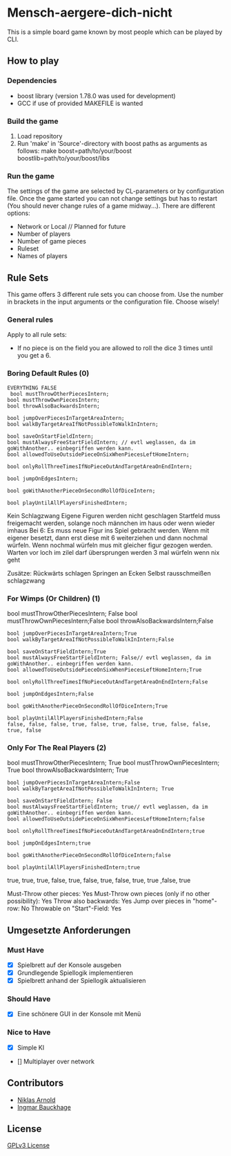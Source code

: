 # Mensch-aergere-dich-nicht
This is a simple board game known by most people which can be played by CLI.
## How to play
### Dependencies
- boost library (version 1.78.0 was used for development)
- GCC if use of provided MAKEFILE is wanted
### Build the game
1. Load repository
2. Run 'make' in 'Source'-directory with boost paths as arguments as follows: make boost=path/to/your/boost boostlib=path/to/your/boost/libs
### Run the game
The settings of the game are selected by CL-parameters or by configuration file. Once the game started you can not change settings but has to restart (You should never change rules of a game midway...).
There are different options:
- Network or Local // Planned for future
- Number of players
- Number of game pieces
- Ruleset
- Names of players
## Rule Sets
This game offers 3 different rule sets you can choose from. Use the number in brackets in the input arguments or the configuration file.
Choose wisely!
### General rules
Apply to all rule sets:
- If no piece is on the field you are allowed to roll the dice 3 times until you get a 6.
### Boring Default Rules (0)
    EVERYTHING FALSE
     bool mustThrowOtherPiecesIntern;
    bool mustThrowOwnPiecesIntern;
    bool throwAlsoBackwardsIntern;

    bool jumpOverPiecesInTargetAreaIntern;
    bool walkByTargetAreaIfNotPossibleToWalkInIntern;

    bool saveOnStartFieldIntern;
    bool mustAlwaysFreeStartFieldIntern; // evtl weglassen, da im goWithAnother.. einbegriffen werden kann.
    bool allowedToUseOutsidePieceOnSixWhenPiecesLeftHomeIntern;

    bool onlyRollThreeTimesIfNoPieceOutAndTargetAreaOnEndIntern;

    bool jumpOnEdgesIntern;

    bool goWithAnotherPieceOnSecondRollOfDiceIntern;

    bool playUntilAllPlayersFinishedIntern;

Kein Schlagzwang
Eigene Figuren werden nicht geschlagen
Startfeld muss freigemacht werden, solange noch männchen im haus oder wenn wieder imhaus
Bei 6: Es muss neue Figur ins Spiel gebracht werden. Wenn mit eigener besetzt, dann erst diese mit 6 weiterziehen und dann nochmal würfeln. Wenn nochmal würfeln mus mit gleicher figur gezogen werden.
Warten vor loch
im zilel darf übersprungen werden
3 mal würfeln wenn nix geht

Zusätze:
Rückwärts schlagen
Springen an Ecken
Selbst rausschmeißen
schlagzwang
### For Wimps (Or Children) (1)
 bool mustThrowOtherPiecesIntern;   False
    bool mustThrowOwnPiecesIntern;False
    bool throwAlsoBackwardsIntern;False

    bool jumpOverPiecesInTargetAreaIntern;True
    bool walkByTargetAreaIfNotPossibleToWalkInIntern;False

    bool saveOnStartFieldIntern;True
    bool mustAlwaysFreeStartFieldIntern; False// evtl weglassen, da im goWithAnother.. einbegriffen werden kann.
    bool allowedToUseOutsidePieceOnSixWhenPiecesLeftHomeIntern;True

    bool onlyRollThreeTimesIfNoPieceOutAndTargetAreaOnEndIntern;False

    bool jumpOnEdgesIntern;False

    bool goWithAnotherPieceOnSecondRollOfDiceIntern;True

    bool playUntilAllPlayersFinishedIntern;False
    false, false, false, true, false, true, false, true, false, false, true, false
### Only For The Real Players (2)

 bool mustThrowOtherPiecesIntern; True
    bool mustThrowOwnPiecesIntern; True
    bool throwAlsoBackwardsIntern; True

    bool jumpOverPiecesInTargetAreaIntern;False
    bool walkByTargetAreaIfNotPossibleToWalkInIntern; True

    bool saveOnStartFieldIntern; False
    bool mustAlwaysFreeStartFieldIntern; true// evtl weglassen, da im goWithAnother.. einbegriffen werden kann.
    bool allowedToUseOutsidePieceOnSixWhenPiecesLeftHomeIntern;false

    bool onlyRollThreeTimesIfNoPieceOutAndTargetAreaOnEndIntern;true

    bool jumpOnEdgesIntern;true

    bool goWithAnotherPieceOnSecondRollOfDiceIntern;false

    bool playUntilAllPlayersFinishedIntern;true
true, true, true, false, true, false, true, false, true, true ,false, true

Must-Throw other pieces: Yes
Must-Throw own pieces (only if no other possibility): Yes
Throw also backwards: Yes
Jump over pieces in "home"-row: No
Throwable on "Start"-Field: Yes
## Umgesetzte Anforderungen

### Must Have

- [x] Spielbrett auf der Konsole ausgeben
- [x] Grundlegende Spiellogik implementieren
- [x] Spielbrett anhand der Spiellogik aktualisieren

### Should Have

- [x] Eine schönere GUI in der Konsole mit Menü

### Nice to Have

- [x] Simple KI
- [] Multiplayer over network

## Contributors
- [Niklas Arnold](https://github.com/niklasar)
- [Ingmar Bauckhage](https://github.com/IngmarBuchenhain)

## License
[GPLv3 License](https://github.com/IngmarBuchenhain/Mensch-aergere-dich-nicht/blob/a9f37a3aa70579cdb452c9196e7cb0fd8359d22d/LICENSE)

